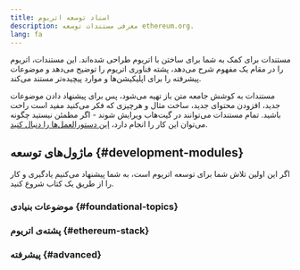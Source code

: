 ```yaml
---
title: اسناد توسعه‌‌ اتریوم
description: معرفی مستندات توسعه‌ ethereum.org.
lang: fa
---
```


مستندات برای کمک به شما برای ساختن با اتریوم طراحی شده‌اند. این مستندات، اتریوم را در مقام یک مفهوم شرح می‌دهد، پشته‌ فناوری اتریوم را توضیح می‌دهد و موضوعات پیشرفته را برای اپلیکیشن‌ها و موارد پیچیده‌تر مستند می‌کند.

مستندات به کوشش جامعه‌ متن‌ باز تهیه می‌شود، پس برای پیشنهاد دادن موضوعات جدید، افزودن محتوای جدید، ساخت مثال و هرچیزی که فکر می‌کنید مفید است راحت باشید. تمام مستندات می‌توانند در گیت‌هاب ویرایش شوند - اگر مطمئن نیستید چگونه می‌توان این کار را انجام دارد، [ این دستورالعمل‌ها را دنبال کنید](https://github.com/ethereum/ethereum-org-website/blob/dev/docs/editing-markdown.md).

## ماژول‌های توسعه {#development-modules}

اگر این اولین تلاش شما برای توسعه‌ اتریوم است، به شما پیشنهاد می‌کنیم یادگیری و کار را از طریق یک کتاب شروع کنید.

### موضوعات بنیادی {#foundational-topics}

<DeveloperDocsLinks headerId="foundational-topics" />

### پشته‌ی اتریوم {#ethereum-stack}

<DeveloperDocsLinks headerId="ethereum-stack" />

### پیشرفته {#advanced}

<DeveloperDocsLinks headerId="advanced" />
